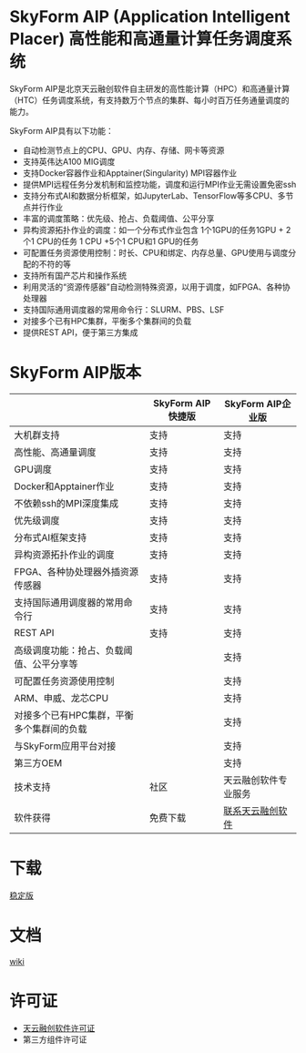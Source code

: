 # SkyForm AIP (Application Intelligent Placer) 高性能和高通量计算任务调度系统
SkyForm AIP是北京天云融创软件自主研发的高性能计算（HPC）和高通量计算（HTC）任务调度系统，有支持数万个节点的集群、每小时百万任务通量调度的能力。

SkyForm AIP具有以下功能：
- 自动检测节点上的CPU、GPU、内存、存储、网卡等资源
- 支持英伟达A100 MIG调度
- 支持Docker容器作业和Apptainer(Singularity) MPI容器作业
- 提供MPI远程任务分发机制和监控功能，调度和运行MPI作业无需设置免密ssh
- 支持分布式AI和数据分析框架，如JupyterLab、TensorFlow等多CPU、多节点并行作业
- 丰富的调度策略：优先级、抢占、负载阈值、公平分享
- 异构资源拓扑作业的调度：如一个分布式作业包含 1个1GPU的任务1GPU + 2个1 CPU的任务 1 CPU +5个1 CPU和1 GPU的任务
- 可配置任务资源使用控制：时长、CPU和绑定、内存总量、GPU使用与调度分配的不符的等
- 支持所有国产芯片和操作系统
- 利用灵活的“资源传感器”自动检测特殊资源，以用于调度，如FPGA、各种协处理器
- 支持国际通用调度器的常用命令行：SLURM、PBS、LSF
- 对接多个已有HPC集群，平衡多个集群间的负载
- 提供REST API，便于第三方集成

# SkyForm AIP版本

|                                           | SkyForm AIP快捷版 | SkyForm AIP企业版    |
|-------------------------------------------|-------------------|----------------------|
| 大机群支持                                | 支持              | 支持                 |
| 高性能、高通量调度                        | 支持              | 支持                 |
| GPU调度                                   | 支持              | 支持                 |
| Docker和Apptainer作业                     | 支持              | 支持                 |
| 不依赖ssh的MPI深度集成                    | 支持              | 支持                 |
| 优先级调度                                | 支持              | 支持                 |
| 分布式AI框架支持                          | 支持              | 支持                 |
| 异构资源拓扑作业的调度                    | 支持              | 支持                 |
| FPGA、各种协处理器外插资源传感器          | 支持              | 支持                 |
| 支持国际通用调度器的常用命令行            | 支持              | 支持                 |
| REST API                                  | 支持              | 支持                 |
| 高级调度功能：抢占、负载阈值、公平分享等  |                   | 支持                 |
| 可配置任务资源使用控制                    |                   | 支持                 |
| ARM、申威、龙芯CPU                        |                   | 支持                 |
| 对接多个已有HPC集群，平衡多个集群间的负载 |                   | 支持                 |
| 与SkyForm应用平台对接                     |                   | 支持                 |
| 第三方OEM                                 |                   | 支持                 |
| 技术支持                                  | 社区              | 天云融创软件专业服务 |
| 软件获得                                  | 免费下载          | [联系天云融创软件](http://www.skycloudsoftware.com/index.php/contact)    |

# 下载
[稳定版](http://skyformaip.com/skyformaip-9.22.1.tar.gz)

# 文档
[wiki](https://github.com/skyformaip/skyformaip/wiki)

# 许可证
- [天云融创软件许可证](https://github.com/skyformaip/skyformaip/blob/main/license.md)
- 第三方组件许可证
